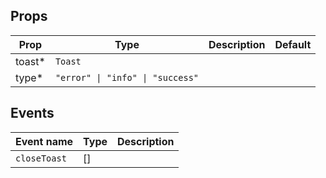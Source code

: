 <!-- This file is automatically generated, do not edit manually. -->

## Props

| Prop | Type | Description | Default |
| ---- | ---- | ----------- | ------- |
| toast* | `Toast` |  |  |
| type* | `"error" \| "info" \| "success"` |  |  |


## Events

| Event name | Type | Description |
| ---------- | ---- | ----------- |
| `closeToast` | [] |  |

